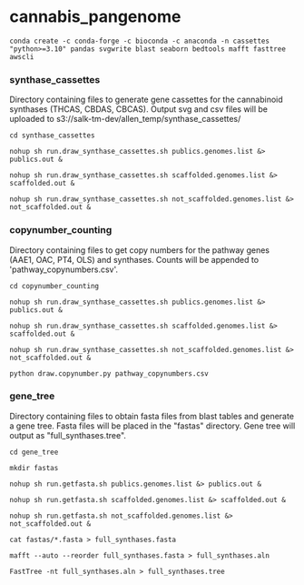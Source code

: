 # cannabis_pangenome
```
conda create -c conda-forge -c bioconda -c anaconda -n cassettes "python>=3.10" pandas svgwrite blast seaborn bedtools mafft fasttree awscli
```

### synthase_cassettes
Directory containing files to generate gene cassettes for the cannabinoid synthases (THCAS, CBDAS, CBCAS).
Output svg and csv files will be uploaded to s3://salk-tm-dev/allen_temp/synthase_cassettes/
```
cd synthase_cassettes

nohup sh run.draw_synthase_cassettes.sh publics.genomes.list &> publics.out &

nohup sh run.draw_synthase_cassettes.sh scaffolded.genomes.list &> scaffolded.out &

nohup sh run.draw_synthase_cassettes.sh not_scaffolded.genomes.list &> not_scaffolded.out &
```

### copynumber_counting
Directory containing files to get copy numbers for the pathway genes (AAE1, OAC, PT4, OLS) and synthases.
Counts will be appended to 'pathway_copynumbers.csv'.
```
cd copynumber_counting

nohup sh run.draw_synthase_cassettes.sh publics.genomes.list &> publics.out &

nohup sh run.draw_synthase_cassettes.sh scaffolded.genomes.list &> scaffolded.out &

nohup sh run.draw_synthase_cassettes.sh not_scaffolded.genomes.list &> not_scaffolded.out &

python draw.copynumber.py pathway_copynumbers.csv
```

### gene_tree
Directory containing files to obtain fasta files from blast tables and generate a gene tree.
Fasta files will be placed in the "fastas" directory. Gene tree will output as "full_synthases.tree".
```
cd gene_tree

mkdir fastas

nohup sh run.getfasta.sh publics.genomes.list &> publics.out &

nohup sh run.getfasta.sh scaffolded.genomes.list &> scaffolded.out &

nohup sh run.getfasta.sh not_scaffolded.genomes.list &> not_scaffolded.out &

cat fastas/*.fasta > full_synthases.fasta

mafft --auto --reorder full_synthases.fasta > full_synthases.aln

FastTree -nt full_synthases.aln > full_synthases.tree
```